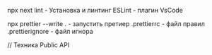 npx next lint - Установка и линтинг
ESLint - плагин VsCode

npx prettier --write . - запустить претиер
.prettierrc - файл правил
.prettierignore - файл игнора

// Техника Public API
